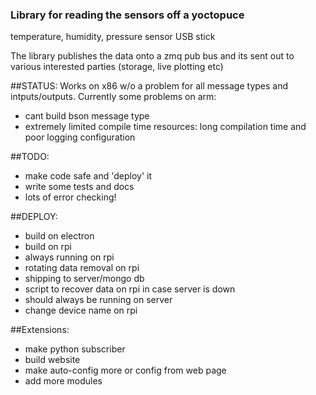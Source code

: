 ### Library for reading the sensors off a yoctopuce
temperature, humidity, pressure sensor USB stick

The library publishes the data onto a zmq pub bus
and its sent out to various interested parties (storage, live plotting etc)

##STATUS:
Works on x86 w/o a problem for all message types and intputs/outputs. Currently some problems on arm:

* cant build bson message type
* extremely limited compile time resources: long compilation time and poor logging configuration


##TODO:

* make code safe and 'deploy' it
* write some tests and docs
* lots of error checking!

##DEPLOY:

* build on electron
* build on rpi
* always running on rpi
* rotating data removal on rpi
* shipping to server/mongo db
* script to recover data on rpi in case server is down
* should always be running on server
* change device name on rpi

##Extensions:

* make python subscriber
* build website
* make auto-config more or config from web page
* add more modules
 

